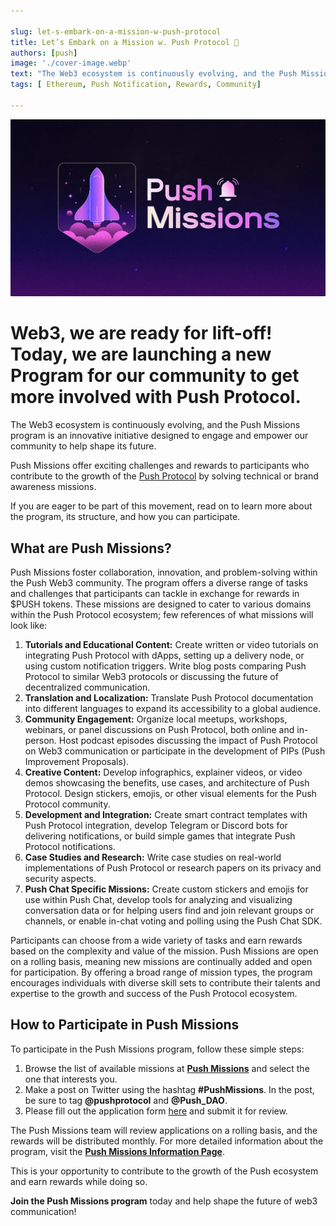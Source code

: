 ```yaml
---

slug: let-s-embark-on-a-mission-w-push-protocol
title: Let’s Embark on a Mission w. Push Protocol 🔔
authors: [push]
image: './cover-image.webp'
text: "The Web3 ecosystem is continuously evolving, and the Push Missions program is an innovative initiative designed to engage and empower our community to help shape its future."
tags: [ Ethereum, Push Notification, Rewards, Community]

---
```


![Cover image of Let’s Embark on a Mission w. Push Protocol 🔔](./cover-image.webp)
<!--truncate-->


<!--customheaderpoint-->
# Web3, we are ready for lift-off! Today, we are launching a new Program for our community to get more involved with Push Protocol.<br/>

The Web3 ecosystem is continuously evolving, and the Push Missions program is an innovative initiative designed to engage and empower our community to help shape its future.


Push Missions offer exciting challenges and rewards to participants who contribute to the growth of the [Push Protocol](https://push.org/) by solving technical or brand awareness missions.

If you are eager to be part of this movement, read on to learn more about the program, its structure, and how you can participate.

## What are Push Missions?

Push Missions foster collaboration, innovation, and problem-solving within the Push Web3 community. The program offers a diverse range of tasks and challenges that participants can tackle in exchange for rewards in $PUSH tokens. These missions are designed to cater to various domains within the Push Protocol ecosystem; few references of what missions will look like:

1. <b>Tutorials and Educational Content:</b> Create written or video tutorials on integrating Push Protocol with dApps, setting up a delivery node, or using custom notification triggers. Write blog posts comparing Push Protocol to similar Web3 protocols or discussing the future of decentralized communication.
2. <b>Translation and Localization:</b> Translate Push Protocol documentation into different languages to expand its accessibility to a global audience.
3. <b>Community Engagement:</b> Organize local meetups, workshops, webinars, or panel discussions on Push Protocol, both online and in-person. Host podcast episodes discussing the impact of Push Protocol on Web3 communication or participate in the development of PIPs (Push Improvement Proposals).
4. <b>Creative Content:</b> Develop infographics, explainer videos, or video demos showcasing the benefits, use cases, and architecture of Push Protocol. Design stickers, emojis, or other visual elements for the Push Protocol community.
5. <b>Development and Integration:</b> Create smart contract templates with Push Protocol integration, develop Telegram or Discord bots for delivering notifications, or build simple games that integrate Push Protocol notifications.
6. <b>Case Studies and Research:</b> Write case studies on real-world implementations of Push Protocol or research papers on its privacy and security aspects.
7. <b>Push Chat Specific Missions:</b> Create custom stickers and emojis for use within Push Chat, develop tools for analyzing and visualizing conversation data or for helping users find and join relevant groups or channels, or enable in-chat voting and polling using the Push Chat SDK.

Participants can choose from a wide variety of tasks and earn rewards based on the complexity and value of the mission. Push Missions are open on a rolling basis, meaning new missions are continually added and open for participation. By offering a broad range of mission types, the program encourages individuals with diverse skill sets to contribute their talents and expertise to the growth and success of the Push Protocol ecosystem.

## How to Participate in Push Missions

To participate in the Push Missions program, follow these simple steps:

1. Browse the list of available missions at <a href="https://www.notion.so/Push-Missions-693291d804cf4b2180a992dd40fc5a0e"><b>Push Missions</b></a> and select the one that interests you.
2. Make a post on Twitter using the hashtag <b>#PushMissions</b>. In the post, be sure to tag <b>@pushprotocol</b> and <b>@Push_DAO</b>.
3. Please fill out the application form [here](https://zv9atndluia.typeform.com/to/MGMRTFh0) and submit it for review.

The Push Missions team will review applications on a rolling basis, and the rewards will be distributed monthly. For more detailed information about the program, visit the <a href="https://www.notion.so/Push-Missions-b38048e307d949aeaf807f40396cc731"><b>Push Missions Information Page</b></a>.

This is your opportunity to contribute to the growth of the Push ecosystem and earn rewards while doing so.

<b>Join the Push Missions program</b> today and help shape the future of web3 communication!


